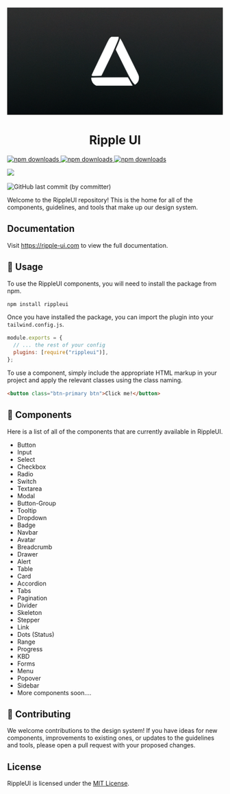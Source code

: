 ![alt text for screen readers](https://raw.githubusercontent.com/Siumauricio/rippleui/main/docs/public/logo.png "RippleUI Logo")

<h1 align="center">Ripple UI</h1>

<a href="https://www.npmjs.com/package/rippleui">
    <img src="https://img.shields.io/npm/dm/rippleui.svg?style=flat-round" alt="npm downloads">
  </a>
<a href="https://www.npmjs.com/package/rippleui">
    <img src="https://img.shields.io/npm/v/rippleui?color=green" alt="npm downloads">
  </a>
  <a href="https://www.npmjs.com/package/rippleui">
    <img src="https://img.shields.io/npm/l/rippleui" alt="npm downloads">
  </a>

<a href="https://www.npmjs.com/package/rippleui"><img src="https://badgen.net/github/stars/Siumauricio/rippleui" ></a>

![GitHub last commit (by committer)](https://img.shields.io/github/last-commit/siumauricio/rippleui)

Welcome to the RippleUI repository! This is the home for all of the components, guidelines, and tools that make up our design system.

## Documentation

Visit https://ripple-ui.com to view the full documentation.

## 🚀 Usage

To use the RippleUI components, you will need to install the package from npm.

```bash
npm install rippleui
```

Once you have installed the package, you can import the plugin into your `tailwind.config.js`.

```js
module.exports = {
  // ... the rest of your config
  plugins: [require("rippleui")],
};
```

To use a component, simply include the appropriate HTML markup in your project and apply the relevant classes using the class naming.

```html
<button class="btn-primary btn">Click me!</button>
```

## 🎨 Components

Here is a list of all of the components that are currently available in RippleUI.

- Button
- Input
- Select
- Checkbox
- Radio
- Switch
- Textarea
- Modal
- Button-Group
- Tooltip
- Dropdown
- Badge
- Navbar
- Avatar
- Breadcrumb
- Drawer
- Alert
- Table
- Card
- Accordion
- Tabs
- Pagination
- Divider
- Skeleton
- Stepper
- Link
- Dots (Status)
- Range
- Progress
- KBD
- Forms
- Menu
- Popover
- Sidebar
- More components soon....

## 🤝 Contributing

We welcome contributions to the design system! If you have ideas for new components, improvements to existing ones, or updates to the guidelines and tools, please open a pull request with your proposed changes.

## License

RippleUI is licensed under the [MIT License](LICENSE).
